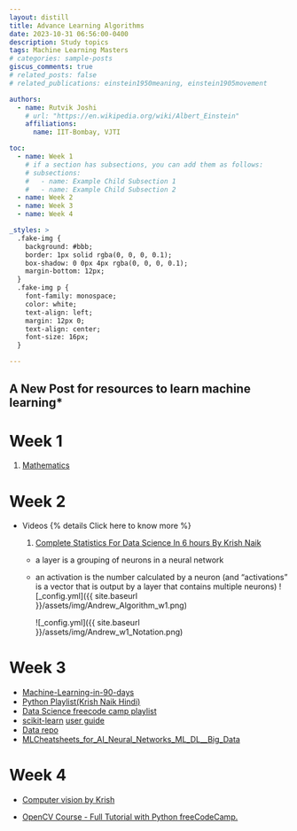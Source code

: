 ```yaml
---
layout: distill
title: Advance Learning Algorithms
date: 2023-10-31 06:56:00-0400
description: Study topics
tags: Machine Learning Masters
# categories: sample-posts
giscus_comments: true
# related_posts: false
# related_publications: einstein1950meaning, einstein1905movement

authors:
  - name: Rutvik Joshi
    # url: "https://en.wikipedia.org/wiki/Albert_Einstein"
    affiliations:
      name: IIT-Bombay, VJTI

toc:
  - name: Week 1
    # if a section has subsections, you can add them as follows:
    # subsections:
    #   - name: Example Child Subsection 1
    #   - name: Example Child Subsection 2
  - name: Week 2
  - name: Week 3
  - name: Week 4

_styles: >
  .fake-img {
    background: #bbb;
    border: 1px solid rgba(0, 0, 0, 0.1);
    box-shadow: 0 0px 4px rgba(0, 0, 0, 0.1);
    margin-bottom: 12px;
  }
  .fake-img p {
    font-family: monospace;
    color: white;
    text-align: left;
    margin: 12px 0;
    text-align: center;
    font-size: 16px;
  }

---
```


## A New Post for resources to learn machine learning*


# Week 1
1. [Mathematics](Mathematics)

# Week 2
* Videos
{% details Click here to know more %}
  1. [Complete Statistics For Data Science In 6 hours By Krish Naik](https://www.youtube.com/watch?v=LZzq1zSL1bs&ab_channel=KrishNaik)

  * a layer is a grouping of neurons in a neural network
  * an activation is the number calculated by a neuron (and “activations” is a vector that is output by a layer that contains multiple neurons)
    ![_config.yml]({{ site.baseurl }}/assets/img/Andrew_Algorithm_w1.png)

    ![_config.yml]({{ site.baseurl }}/assets/img/Andrew_w1_Notation.png)


# Week 3
  * [Machine-Learning-in-90-days](https://www.youtube.com/watch?v=czQO1_GEEos&list=PLZoTAELRMXVPBTrWtJkn3wWQxZkmTXGwe)
  * [Python Playlist(Krish Naik Hindi)](https://www.youtube.com/watch?v=BN0nnnadFl0&list=PLTDARY42LDV4qqiJd1Z1tShm3mp9-rP4v&index=9&ab_channel=KrishNaikHindi)
  * [Data Science freecode camp playlist](https://www.youtube.com/watch?v=ua-CiDNNj30&list=PLWKjhJtqVAblQe2CCWqV4Zy3LY01Z8aF1)
  * [scikit-learn](https://scikit-learn.org/stable/getting_started.html)
  [user guide](https://scikit-learn.org/stable/user_guide.html)
  * [Data repo](https://archive.ics.uci.edu/)
  * [MLCheatsheets_for_AI_Neural_Networks_ML_DL__Big_Data](E:\MLCheatsheets_for_AI_Neural_Networks_ML_DL__Big_Data.pdf)

# Week 4
* [Computer vision by Krish](https://www.youtube.com/watch?v=sXqWrtUseK8&ab_channel=KrishNaik)

* [OpenCV Course - Full Tutorial with Python freeCodeCamp.](https://www.youtube.com/watch?v=oXlwWbU8l2o&ab_channel=freeCodeCamp.org)

